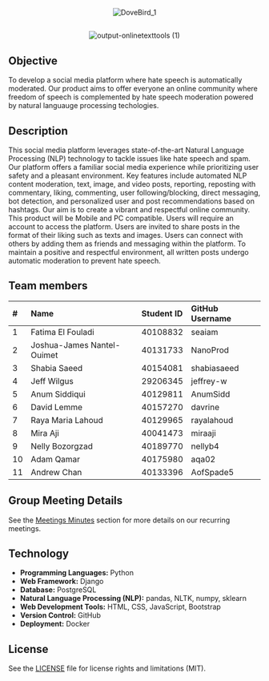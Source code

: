 <p align="center">
  <img src="https://github.com/seaiam/NLPeace/assets/84743905/2892604a-c060-4889-8399-fc108c4613e0" alt="DoveBird_1">
</p>

##
<p align="center">
  <img src="https://github.com/seaiam/NLPeace/assets/84743905/84b8131d-8822-4ba3-9633-986482a4fe8c" alt="output-onlinetexttools (1)">
</p>



## Objective
To develop a social media platform where hate speech is automatically moderated. Our product aims to offer everyone an online community where 
freedom of speech is complemented by hate speech moderation powered by natural languauge processing techologies.

## Description

This social media platform leverages state-of-the-art Natural Language Processing (NLP) technology to tackle issues like hate speech and spam. 
Our platform offers a familiar social media experience while prioritizing user safety and a pleasant environment. Key features include automated 
NLP content moderation, text, image, and video posts, reporting, reposting with commentary, liking, commenting, user following/blocking, direct messaging, 
bot detection, and personalized user and post recommendations based on hashtags. Our aim is to create a vibrant and respectful online community.
This product will be Mobile and PC compatible. Users will require an account to access the platform. Users are invited to share posts in the format of
their liking such as texts and images. Users can connect with others by adding them as friends and messaging within the platform. To maintain a positive and 
respectful environment, all written posts undergo automatic moderation to prevent hate speech.

## Team members

| # | Name | Student ID | GitHub Username | 
| :---         | :---           | :---          | :---          |
| 1   | Fatima El Fouladi     | 40108832    | seaiam    |
| 2   | Joshua-James Nantel-Ouimet     | 40131733    | 	NanoProd    |
| 3   | Shabia Saeed     | 40154081    | shabiasaeed    |
| 4   | Jeff Wilgus     | 29206345    | jeffrey-w    |
| 5   | Anum Siddiqui     | 40129811    | AnumSidd    |
| 6   | David Lemme     | 40157270    | davrine    | 
| 7   | Raya Maria Lahoud     | 40129965    | rayalahoud    |
| 8   | Mira Aji     | 40041473    | miraaji    |
| 9   | Nelly Bozorgzad      | 40189770    | nellyb4    |
| 10   | Adam Qamar     | 40175980    | aqa02    |
| 11   | Andrew Chan     | 40133396    | AofSpade5    |

## Group Meeting Details

See the [Meetings Minutes](https://github.com/seaiam/NLPeace/wiki) section for more details on our recurring meetings. 

## Technology

* **Programming Languages:** Python
* **Web Framework:** Django
* **Database:** PostgreSQL
* **Natural Language Processing (NLP):** pandas, NLTK, numpy, sklearn
* **Web Development Tools:** HTML, CSS, JavaScript, Bootstrap
* **Version Control:** GitHub
* **Deployment:** Docker 

## License

See the [LICENSE](https://github.com/seaiam/NLPeace/blob/main/LICENSE) file for license rights and limitations (MIT).



